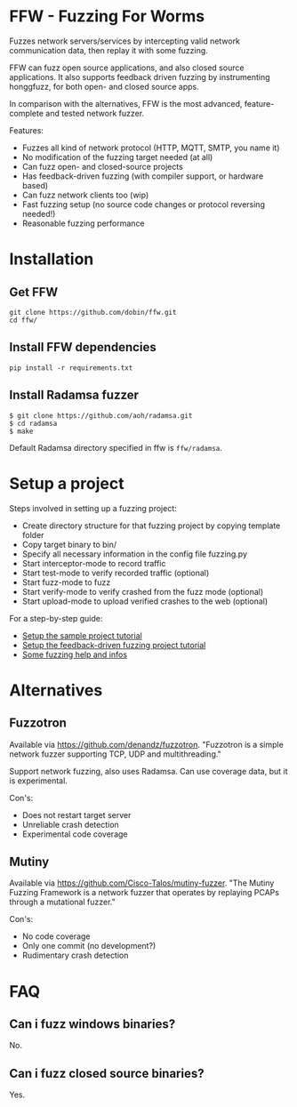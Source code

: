 # FFW - Fuzzing For Worms

Fuzzes network servers/services by intercepting valid network
communication data, then replay it with some fuzzing.

FFW can fuzz open source applications, and also closed
source applications. It also supports feedback driven fuzzing
by instrumenting honggfuzz, for both open- and closed source apps. 

In comparison with the alternatives, FFW is the most advanced, 
feature-complete and tested network fuzzer.

Features:
* Fuzzes all kind of network protocol (HTTP, MQTT, SMTP, you name it)
* No modification of the fuzzing target needed (at all)
* Can fuzz open- and closed-source projects
* Has feedback-driven fuzzing (with compiler support, or hardware based)
* Can fuzz network clients too (wip)
* Fast fuzzing setup (no source code changes or protocol reversing needed!)
* Reasonable fuzzing performance

# Installation

## Get FFW

```
git clone https://github.com/dobin/ffw.git
cd ffw/
```

## Install FFW dependencies

```
pip install -r requirements.txt
```

## Install Radamsa fuzzer

```
$ git clone https://github.com/aoh/radamsa.git
$ cd radamsa
$ make
```

Default Radamsa directory specified in ffw is `ffw/radamsa`.

# Setup a project

Steps involved in setting up a fuzzing project:

* Create directory structure for that fuzzing project by copying template folder
* Copy target binary to bin/
* Specify all necessary information in the config file fuzzing.py
* Start interceptor-mode to record traffic
* Start test-mode to verify recorded traffic (optional)
* Start fuzz-mode to fuzz
* Start verify-mode to verify crashed from the fuzz mode (optional)
* Start upload-mode to upload verified crashes to the web (optional)


For a step-by-step guide:
* [Setup the sample project tutorial](https://github.com/dobin/ffw/blob/master/docs/tutorial-sample-project.md)
* [Setup the feedback-driven fuzzing project tutorial](https://github.com/dobin/ffw/blob/master/docs/tutorial-honggmode.md)
* [Some fuzzing help and infos](https://github.com/dobin/ffw/blob/master/docs/notes.md)

# Alternatives 

## Fuzzotron

Available via https://github.com/denandz/fuzzotron. "Fuzzotron is a simple network fuzzer supporting TCP, UDP and multithreading."

Support network fuzzing, also uses Radamsa. Can use coverage data, but it is experimental.

Con's:
* Does not restart target server
* Unreliable crash detection
* Experimental code coverage

## Mutiny

Available via https://github.com/Cisco-Talos/mutiny-fuzzer. "The Mutiny Fuzzing Framework is a network fuzzer that operates by replaying PCAPs through a mutational fuzzer."

Con's: 
* No code coverage
* Only one commit (no development?)
* Rudimentary crash detection

# FAQ

## Can i fuzz windows binaries?

No.

## Can i fuzz closed source binaries?

Yes.

